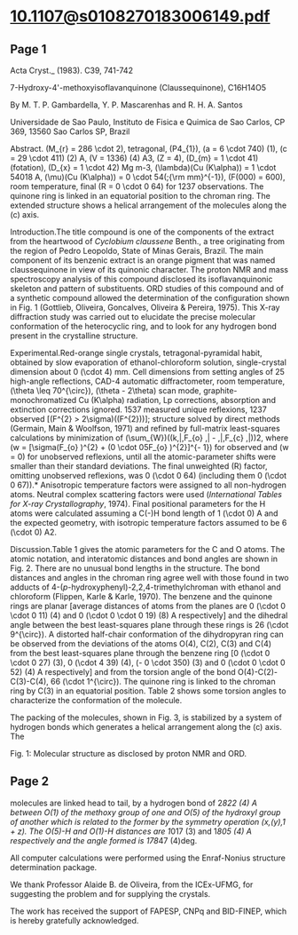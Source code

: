# 10.1107@s0108270183006149.pdf

## Page 1

Acta Cryst._ (1983). C39, 741-742

7-Hydroxy-4'-methoxyisoflavanquinone (Claussequinone), C16H14O5

By M. T. P. Gambardella, Y. P. Mascarenhas and R. H. A. Santos

Universidade de Sao Paulo, Instituto de Fisica e Quimica de Sao Carlos, CP 369, 13560 Sao Carlos SP, Brazil

Abstract. \(M_{r} = 286 \cdot 2\), tetragonal, \(P4_{1}\), \(a = 6 \cdot 740\) (1), \(c = 29 \cdot 411\) (2) A, \(V = 1336\) (4) A3, \(Z = 4\), \(D_{m} = 1 \cdot 41\) (fotation), \(D_{x} = 1 \cdot 42\) Mg m-3, \(\lambda\)(Cu \(K\alpha\)) = 1 \cdot 54018 A, \(\mu\)(Cu \(K\alpha\)) = 0 \cdot 54\(\;{\rm mm}^{-1}\), \(F(000) = 600\), room temperature, final \(R = 0 \cdot 0 64\) for 1237 observations. The quinone ring is linked in an equatorial position to the chroman ring. The extended structure shows a helical arrangement of the molecules along the \(c\) axis.

Introduction.The title compound is one of the components of the extract from the heartwood of _Cyclobium claussene_ Benth., a tree originating from the region of Pedro Leopoldo, State of Minas Gerais, Brazil. The main component of its benzenic extract is an orange pigment that was named claussequinone in view of its quinonic character. The proton NMR and mass spectroscopy analysis of this compound disclosed its isoflavanquinonic skeleton and pattern of substituents. ORD studies of this compound and of a synthetic compound allowed the determination of the configuration shown in Fig. 1 (Gottlieb, Oliveira, Goncalves, Oliveira & Pereira, 1975). This X-ray diffraction study was carried out to elucidate the precise molecular conformation of the heterocyclic ring, and to look for any hydrogen bond present in the crystalline structure.

Experimental.Red-orange single crystals, tetragonal-pyramidal habit, obtained by slow evaporation of ethanol-chloroform solution, single-crystal dimension about 0 \(\cdot 4\) mm. Cell dimensions from setting angles of 25 high-angle reflections, CAD-4 automatic diffractometer, room temperature, \(\theta \leq 70^{\circ}\), \(\theta - 2\theta\) scan mode, graphite-monochromatized Cu \(K\alpha\) radiation, Lp corrections, absorption and extinction corrections ignored. 1537 measured unique reflexions, 1237 observed [\(F^{2} > 2\sigma\)(\(F^{2}\))]; structure solved by direct methods (Germain, Main & Woolfson, 1971) and refined by full-matrix least-squares calculations by minimization of \(\sum_{W}\)(\(k\,|\,F_{o} \,| - \,|\,F_{c} \,|\))2, where \(w = [\sigma(F_{o} )^{2} + (0 \cdot 05F_{o} )^{2}]^{- 1}\) for observed and \(w = 0\) for unobserved reflexions, until all the atomic-parameter shifts were smaller than their standard deviations. The final unweighted \(R\) factor, omitting unobserved reflexions, was 0 \(\cdot 0 64\) (including them 0 \(\cdot 0 67\)).* Anisotropic temperature factors were assigned to all non-hydrogen atoms. Neutral complex scattering factors were used (_International Tables for X-ray Crystallography_, 1974). Final positional parameters for the H atoms were calculated assuming a C\(-\)H bond length of 1 \(\cdot 0\) A and the expected geometry, with isotropic temperature factors assumed to be 6 \(\cdot 0\) A2.

Discussion.Table 1 gives the atomic parameters for the C and O atoms. The atomic notation, and interatomic distances and bond angles are shown in Fig. 2. There are no unusual bond lengths in the structure. The bond distances and angles in the chroman ring agree well with those found in two adducts of 4-(_p_-hydroxyphenyl)-2,2,4-trimethylchroman with ethanol and chloroform (Flippen, Karle & Karle, 1970). The benzene and the quinone rings are planar [average distances of atoms from the planes are 0 \(\cdot 0 \cdot 0 11\) (4) and 0 \(\cdot 0 \cdot 0 19\) (8) A respectively] and the dihedral angle between the best least-squares plane through these rings is 26 \(\cdot 9^{\circ}\). A distorted half-chair conformation of the dihydropyran ring can be observed from the deviations of the atoms O(4), C(2), C(3) and C(4) from the best least-squares plane through the benzene ring [0 \(\cdot 0 \cdot 0 27\) (3), 0 \(\cdot 4 39\) (4), \(- 0 \cdot 350\) (3) and 0 \(\cdot 0 \cdot 0 52\) (4) A respectively] and from the torsion angle of the bond O(4)-C(2)-C(3)-C(4), 66 \(\cdot 1^{\circ}\). The quinone ring is linked to the chroman ring by C(3) in an equatorial position. Table 2 shows some torsion angles to characterize the conformation of the molecule.

The packing of the molecules, shown in Fig. 3, is stabilized by a system of hydrogen bonds which generates a helical arrangement along the \(c\) axis. The

Fig. 1: Molecular structure as disclosed by proton NMR and ORD.



## Page 2

molecules are linked head to tail, by a hydrogen bond of 2*822 (4) A between O(1) of the methoxy group of one and O(5) of the hydroxyl group of another which is related to the former by the symmetry operation (_x_,\(y\),1 + _z_). The O(5)-H and O(1)-H distances are 1*017 (3) and 1*805 (4) A respectively and the angle formed is 178*47 (4)deg.

All computer calculations were performed using the Enraf-Nonius structure determination package.

We thank Professor Alaide B. de Oliveira, from the ICEx-UFMG, for suggesting the problem and for supplying the crystals.

The work has received the support of FAPESP, CNPq and BID-FINEP, which is hereby gratefully acknowledged.



